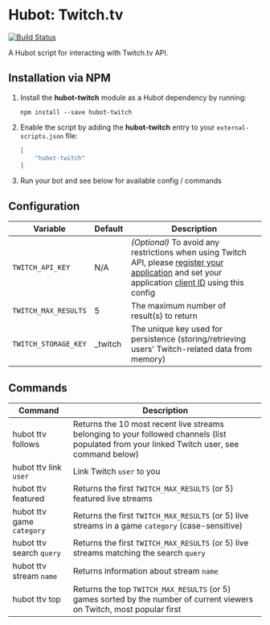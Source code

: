# Hubot: Twitch.tv

[![Build Status](https://travis-ci.org/ClaudeBot/hubot-twitch.svg)](https://travis-ci.org/ClaudeBot/hubot-twitch)

A Hubot script for interacting with Twitch.tv API.


## Installation via NPM

1. Install the __hubot-twitch__ module as a Hubot dependency by running:

    ```
    npm install --save hubot-twitch
    ```

2. Enable the script by adding the __hubot-twitch__ entry to your `external-scripts.json` file:

    ```json
    [
        "hubot-twitch"
    ]
    ```

3. Run your bot and see below for available config / commands


## Configuration

Variable | Default | Description
--- | --- | ---
`TWITCH_API_KEY` | N/A | _(Optional)_ To avoid any restrictions when using Twitch API, please [register your application](http://www.twitch.tv/settings/connections) and set your application [client ID](https://github.com/justintv/Twitch-API/blob/master/authentication.md#developer-setup) using this config
`TWITCH_MAX_RESULTS` | 5 | The maximum number of result(s) to return
`TWITCH_STORAGE_KEY` | _twitch | The unique key used for persistence (storing/retrieving users' Twitch-related data from memory)


## Commands

Command | Description
--- | ---
hubot ttv follows | Returns the 10 most recent live streams belonging to your followed channels (list populated from your linked Twitch user, see command below)
hubot ttv link `user` | Link Twitch `user` to you
hubot ttv featured | Returns the first `TWITCH_MAX_RESULTS` (or 5) featured live streams
hubot ttv game `category` | Returns the first `TWITCH_MAX_RESULTS` (or 5) live streams in a game `category` (case-sensitive)
hubot ttv search `query` | Returns the first `TWITCH_MAX_RESULTS` (or 5) live streams matching the search `query`
hubot ttv stream `name` | Returns information about stream `name`
hubot ttv top | Returns the top `TWITCH_MAX_RESULTS` (or 5) games sorted by the number of current viewers on Twitch, most popular first